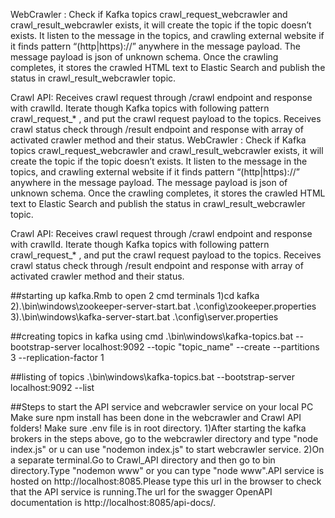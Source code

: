 WebCrawler :
Check if Kafka topics crawl_request_webcrawler and crawl_result_webcrawler exists, it will create the topic if the topic doesn’t exists.
It listen to the message in the topics, and crawling external website if it finds pattern “(http|https)://” anywhere in the message payload. The message payload is json of unknown schema.
Once the crawling completes, it stores the crawled HTML text to Elastic Search and publish the status in crawl_result_webcrawler topic.

Crawl API:
Receives crawl request through /crawl endpoint and response with crawlId.
Iterate though Kafka topics with following pattern crawl_request_* , and put the crawl request payload to the topics.
Receives crawl status check through /result endpoint and response with array of activated crawler method and their status.
WebCrawler :
Check if Kafka topics crawl_request_webcrawler and crawl_result_webcrawler exists, it will create the topic if the topic doesn’t exists.
It listen to the message in the topics, and crawling external website if it finds pattern “(http|https)://” anywhere in the message payload. The message payload is json of unknown schema.
Once the crawling completes, it stores the crawled HTML text to Elastic Search and publish the status in crawl_result_webcrawler topic.

Crawl API:
Receives crawl request through /crawl endpoint and response with crawlId.
Iterate though Kafka topics with following pattern crawl_request_* , and put the crawl request payload to the topics.
Receives crawl status check through /result endpoint and response with array of activated crawler method and their status.


##starting up kafka.Rmb to open 2 cmd terminals
 1)cd kafka 
2).\bin\windows\zookeeper-server-start.bat .\config\zookeeper.properties
3).\bin\windows\kafka-server-start.bat .\config\server.properties

##creating topics in kafka using cmd
.\bin\windows\kafka-topics.bat --bootstrap-server localhost:9092 --topic "topic_name" --create --partitions 3 --replication-factor 1

##listing of topics
.\bin\windows\kafka-topics.bat --bootstrap-server localhost:9092 --list


##Steps to start the API service and webcrawler service on your local PC
Make sure npm install has been done in the webcrawler and Crawl API folders!
Make sure .env file is in root directory.
1)After starting the kafka brokers in the steps above, go to the webcrawler directory and type "node index.js" or u can use "nodemon index.js" to start webcrawler service.
2)On a separate terminal.Go to Crawl_API directory and then go to bin directory.Type "nodemon www" or you can type "node www".API service is hosted on http://localhost:8085.Please type this url in the browser to check that the API service is running.The url for the swagger OpenAPI documentation is http://localhost:8085/api-docs/.
